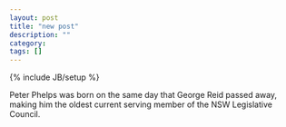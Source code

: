 ```yaml
---
layout: post
title: "new post"
description: ""
category: 
tags: []
---
```

{% include JB/setup %}

Peter Phelps was born on the same day that George Reid passed away, making him the oldest current serving member of the NSW Legislative Council.